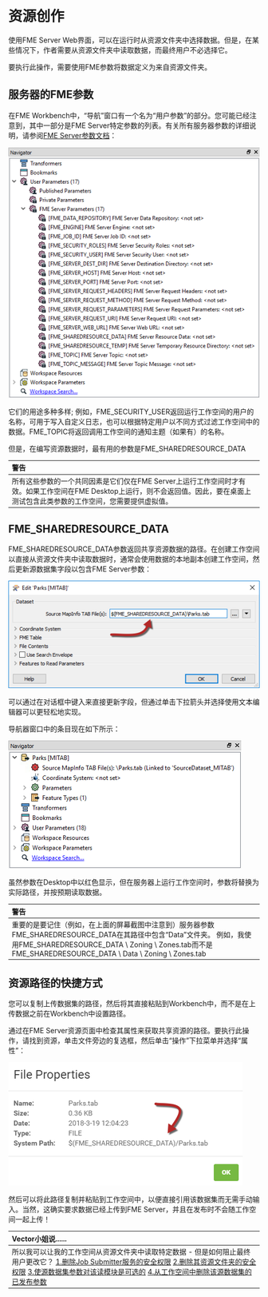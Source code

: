 # 资源创作

使用FME Server Web界面，可以在运行时从资源文件夹中选择数据。但是，在某些情况下，作者需要从资源文件夹中读取数据，而最终用户不必选择它。

要执行此操作，需要使用FME参数将数据定义为来自资源文件夹。

## 服务器的FME参数

在FME Workbench中，“导航”窗口有一个名为“用户参数”的部分。您可能已经注意到，其中一部分是FME Server特定参数的列表。有关所有服务器参数的详细说明，请参阅[FME Server参数文档](https://docs.safe.com/fme/2018.0/html/FME_Desktop_Documentation/FME_ReadersWriters/!Transformer_Parameters/FME_Server_Parameters.htm)：

[![](../.gitbook/assets/img2.025.fmeparametersforserverinwb.png)](https://github.com/xuhengxx/FMETraining-1/tree/f1cdae5373cf9425ee2d148732792713c9043d44/ServerAuthoring2DataHandling/Images/Img2.025.FMEParametersForServerInWB.png)

它们的用途多种多样; 例如，FME\_SECURITY\_USER返回运行工作空间的用户的名称，可用于写入自定义日志，也可以根据特定用户以不同方式过滤工作空间中的数据。FME\_TOPIC将返回调用工作空间的通知主题（如果有）的名称。

但是，在编写资源数据时，最有用的参数是FME\_SHAREDRESOURCE\_DATA

|  警告 |
| :--- |
|  所有这些参数的一个共同因素是它们仅在FME Server上运行工作空间时才有效。如果工作空间在FME Desktop上运行，则不会返回值。因此，要在桌面上测试包含此类参数的工作空间，您需要提供虚拟值。 |

## FME\_SHAREDRESOURCE\_DATA

FME\_SHAREDRESOURCE\_DATA参数返回共享资源数据的路径。在创建工作空间以直接从资源文件夹中读取数据时，通常会使用数据的本地副本创建工作空间，然后更新源数据集字段以包含FME Server参数：

[![](../.gitbook/assets/img2.026.fmeparametersforserverinsourcedataset.png)](https://github.com/xuhengxx/FMETraining-1/tree/f1cdae5373cf9425ee2d148732792713c9043d44/ServerAuthoring2DataHandling/Images/Img2.026.FMEParametersForServerInSourceDataset.png)

可以通过在对话框中键入来直接更新字段，但通过单击下拉箭头并选择使用文本编辑器可以更轻松地实现。

导航器窗口中的条目现在如下所示：

[![](../.gitbook/assets/img2.027.fmeparametersforserverinsourcenav.png)](https://github.com/xuhengxx/FMETraining-1/tree/f1cdae5373cf9425ee2d148732792713c9043d44/ServerAuthoring2DataHandling/Images/Img2.027.FMEParametersForServerInSourceNav.png)

虽然参数在Desktop中以红色显示，但在服务器上运行工作空间时，参数将替换为实际路径，并按预期读取数据。

|  警告 |
| :--- |
|  重要的是要记住（例如，在上面的屏幕截图中注意到）服务器参数FME\_SHAREDRESOURCE\_DATA在其路径中包含“Data”文件夹。  例如，我使用FME\_SHAREDRESOURCE\_DATA \ Zoning \ Zones.tab而不是FME\_SHAREDRESOURCE\_DATA \ Data \ Zoning \ Zones.tab |

## 资源路径的快捷方式

您可以复制上传数据集的路径，然后将其直接粘贴到Workbench中，而不是在上传数据之前在Workbench中设置路径。

通过在FME Server资源页面中检查其属性来获取共享资源的路径。要执行此操作，请找到资源，单击文件旁边的复选框，然后单击“操作”下拉菜单并选择“属性”：

[![](../.gitbook/assets/img2.028.resourceproperties.png)](https://github.com/xuhengxx/FMETraining-1/tree/f1cdae5373cf9425ee2d148732792713c9043d44/ServerAuthoring2DataHandling/Images/Img2.028.ResourceProperties.png)

然后可以将此路径复制并粘贴到工作空间中，以便直接引用该数据集而无需手动输入。当然，这确实要求数据已经上传到FME Server，并且在发布时不会随工作空间一起上传！

|  Vector小姐说...... |
| :--- |
|  所以我可以让我的工作空间从资源文件夹中读取特定数据 - 但是如何阻止最终用户更改它？  [1.删​​除Job Submitter服务的安全权限](http://52.73.3.37/fmedatastreaming/Manual/QAResponse2017.fmw?chapter=21&question=9&answer=1&DestDataset_TEXTLINE=C%3A%5CFMEOutput%5CQAResponse.html) [2.删除其资源文件夹的安全权限](http://52.73.3.37/fmedatastreaming/Manual/QAResponse2017.fmw?chapter=21&question=9&answer=2&DestDataset_TEXTLINE=C%3A%5CFMEOutput%5CQAResponse.html) [3.使源数据集参数对该读模块是可选的](http://52.73.3.37/fmedatastreaming/Manual/QAResponse2017.fmw?chapter=21&question=9&answer=3&DestDataset_TEXTLINE=C%3A%5CFMEOutput%5CQAResponse.html) [4.从工作空间中删除该源数据集的已发布参数](http://52.73.3.37/fmedatastreaming/Manual/QAResponse2017.fmw?chapter=21&question=9&answer=4&DestDataset_TEXTLINE=C%3A%5CFMEOutput%5CQAResponse.html) |

